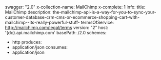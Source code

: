 swagger: "2.0"
x-collection-name: MailChimp
x-complete: 1
info:
  title: MailChimp
  description: the-mailchimp-api-is-a-way-for-you-to-sync-your-customer-database-crm-cms-or-ecommerce-shopping-cart-with-mailchimp--its-really-powerful-stuff-
  termsOfService: http://mailchimp.com/legal/terms
  version: "2"
host: '{dc}.api.mailchimp.com'
basePath: /2.0
schemes:
- http
produces:
- application/json
consumes:
- application/json